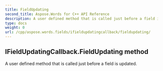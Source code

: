 ```yaml
---
title: FieldUpdating
second_title: Aspose.Words for C++ API Reference
description: A user defined method that is called just before a field is updated. 
type: docs
weight: 0
url: /cpp/aspose.words.fields/ifieldupdatingcallback/fieldupdating/
---
```

## IFieldUpdatingCallback.FieldUpdating method


A user defined method that is called just before a field is updated. 

